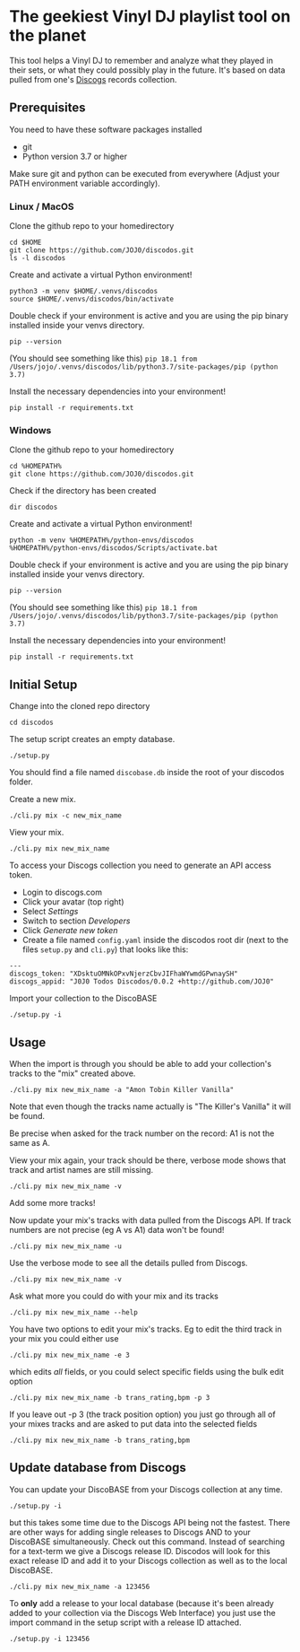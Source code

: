 # The geekiest Vinyl DJ playlist tool on the planet

This tool helps a Vinyl DJ to remember and analyze what they played in their sets, or what they could possibly play in the future. It's based on data pulled from one's [Discogs](https://www.discogs.com) records collection.

## Prerequisites

You need to have these software packages installed
* git
* Python version 3.7 or higher

Make sure git and python can be executed from everywhere (Adjust your PATH environment variable accordingly).

### Linux / MacOS

Clone the github repo to your homedirectory

```
cd $HOME
git clone https://github.com/JOJ0/discodos.git
ls -l discodos
```

Create and activate a virtual Python environment!

```
python3 -m venv $HOME/.venvs/discodos
source $HOME/.venvs/discodos/bin/activate
```

Double check if your environment is active and you are using the pip binary installed inside your venvs directory.

`pip --version`

(You should see something like this)
`pip 18.1 from /Users/jojo/.venvs/discodos/lib/python3.7/site-packages/pip (python 3.7)`

Install the necessary dependencies into your environment!

`pip install -r requirements.txt`


### Windows

Clone the github repo to your homedirectory

```
cd %HOMEPATH%
git clone https://github.com/JOJ0/discodos.git
```

Check if the directory has been created

`dir discodos`

Create and activate a virtual Python environment!

```
python -m venv %HOMEPATH%/python-envs/discodos
%HOMEPATH%/python-envs/discodos/Scripts/activate.bat
```

Double check if your environment is active and you are using the pip binary installed inside your venvs directory.

`pip --version`

(You should see something like this)
`pip 18.1 from /Users/jojo/.venvs/discodos/lib/python3.7/site-packages/pip (python 3.7)`

Install the necessary dependencies into your environment!

`pip install -r requirements.txt`



## Initial Setup

Change into the cloned repo directory

`cd discodos`

The setup script creates an empty database.

`./setup.py`

You should find a file named `discobase.db` inside the root of your discodos folder.

Create a new mix.

`./cli.py mix -c new_mix_name`

View your mix.

`./cli.py mix new_mix_name`

To access your Discogs collection you need to generate an API access token.

- Login to discogs.com
- Click your avatar (top right)
- Select _Settings_
- Switch to section _Developers_
- Click _Generate new token_
- Create a file named `config.yaml` inside the discodos root dir (next to the files `setup.py` and `cli.py`) that looks like this:

 ```
 ---
 discogs_token: "XDsktuOMNkOPxvNjerzCbvJIFhaWYwmdGPwnaySH"
 discogs_appid: "J0J0 Todos Discodos/0.0.2 +http://github.com/JOJ0"
 ```

Import your collection to the DiscoBASE

`./setup.py -i`


## Usage

When the import is through you should be able to add your collection's tracks to the "mix" created above.

`./cli.py mix new_mix_name -a "Amon Tobin Killer Vanilla"`

Note that even though the tracks name actually is "The Killer's Vanilla" it will be found.

Be precise when asked for the track number on the record: A1 is not the same as A.

View your mix again, your track should be there, verbose mode shows that track and artist names are still missing.

`./cli.py mix new_mix_name -v`

Add some more tracks!

Now update your mix's tracks with data pulled from the Discogs API. If track numbers are not precise (eg A vs A1) data won't be found!

`./cli.py mix new_mix_name -u`

Use the verbose mode to see all the details pulled from Discogs.

`./cli.py mix new_mix_name -v`

Ask what more you could do with your mix and its tracks

`./cli.py mix new_mix_name --help`

You have two options to edit your mix's tracks. Eg to edit the third track in your mix you could either use

`./cli.py mix new_mix_name -e 3`

which edits _all_ fields, or you could select specific fields using the bulk edit option

`./cli.py mix new_mix_name -b trans_rating,bpm -p 3`

If you leave out -p 3 (the track position option) you just go through all of your mixes tracks and are asked to put data into the selected fields

`./cli.py mix new_mix_name -b trans_rating,bpm`

## Update database from Discogs

You can update your DiscoBASE from your Discogs collection at any time.

`./setup.py -i`

but this takes some time due to the Discogs API being not the fastest. There are other ways for adding single releases to Discogs AND to your DiscoBASE simultaneously. Check out this command. Instead of searching for a text-term we give a Discogs release ID. Discodos will look for this exact release ID and add it to your Discogs collection as well as to the local DiscoBASE.

`./cli.py mix new_mix_name -a 123456`

To **only** add a release to your local database (because it's been already added to your collection via the Discogs Web Interface) you just use the import command in the setup script with a release ID attached.

`./setup.py -i 123456`